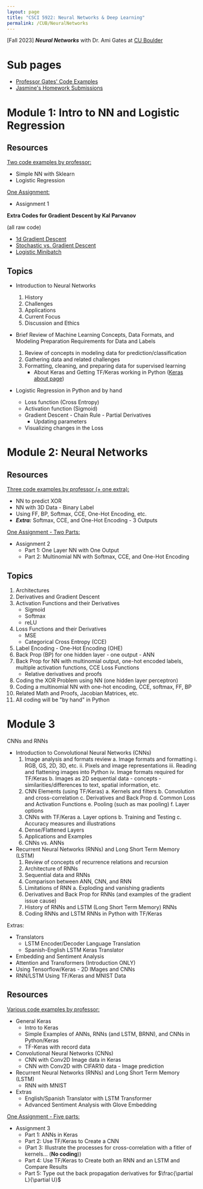 ```yaml
---
layout: page
title: "CSCI 5922: Neural Networks & Deep Learning"
permalink: /CUB/NeuralNetworks
---
```


[Fall 2023] ***Neural Networks*** with Dr. Ami Gates at [CU Boulder](../../CUB.md)

# Sub pages

- [Professor Gates' Code Examples](Prof-Code-Ex.md)
- [Jasmine's Homework Submissions](JK-HW.md)

# Module 1: Intro to NN and Logistic Regression

## Resources
[Two code examples by professor:](Prof-Code-Ex.md#module-1) 

- Simple NN with Sklearn
- Logistic Regression

[One Assignment:](JK-HW.md#module-1) 

- Assignment 1

**Extra Codes for Gradient Descent by Kal Parvanov**

(all raw code)

- [1d Gradient Descent](kal-presentation_Grdnt-dscnt/1d_GD-raw.html)
- [Stochastic vs. Gradient Descent](kal-presentation_Grdnt-dscnt/SGDvsGD-raw.html)
- [Logistic Minibatch](kal-presentation_Grdnt-dscnt/Logistic_minibatch-raw.html)

## Topics
- Introduction to Neural Networks
    1. History
    2. Challenges
    3. Applications
    4. Current Focus
    5. Discussion and Ethics

- Brief Review of Machine Learning Concepts, Data Formats, and Modeling Preparation Requirements for Data and Labels
    1. Review of concepts in modeling data for prediction/classification
    2. Gathering data and related challenges
    3. Formatting, cleaning, and preparing data for supervised learning
        - About Keras and Getting TF/Keras working in Python ([Keras about page](https://keras.io/about/))

- Logistic Regression in Python and by hand
    - Loss function (Cross Entropy)
    - Activation function (Sigmoid)
    - Gradient Descent - Chain Rule - Partial Derivatives
        - Updating parameters
    - Visualizing changes in the Loss

# Module 2: Neural Networks

## Resources
[Three code examples by professor (+ one extra):](Prof-Code-Ex.md#module-2) 

- NN to predict XOR 
- NN with 3D Data - Binary Label
- Using FF, BP, Softmax, CCE, One-Hot Encoding, etc.
- ***Extra:*** Softmax, CCE, and One-Hot Encoding - 3 Outputs

[One Assignment - Two Parts:](JK-HW.md#module-2) 

- Assignment 2 
    - Part 1: One Layer NN with One Output
    - Part 2: Multinomial NN with Softmax, CCE, and One-Hot Encoding

## Topics

1. Architectures
2. Derivatives and Gradient Descent
3. Activation Functions and their Derivatives
    - Sigmoid
    - Softmax
    - reLU
4. Loss Functions and their Derivatives
    - MSE
    - Categorical Cross Entropy (CCE)
5. Label Encoding - One-Hot Encoding (OHE)
6. Back Prop (BP) for one hidden layer - one output - ANN
7. Back Prop for NN with multinomial output, one-hot encoded labels, multiple activation functions, CCE Loss Functions
    - Relative derivatives and proofs
8. Coding the XOR Problem using NN (one hidden layer perceptron)
9. Coding a multinomial NN with one-hot encoding, CCE, softmax, FF, BP
10. Related Math and Proofs, Jacobian Matrices, etc.
11. All coding will be "by hand" in Python

# Module 3

CNNs and RNNs

- Introduction to Convolutional Neural Networks (CNNs)
    1. Image analysis and formats review
        a. Image formats and formatting
            i. RGB, GS, 2D, 3D, etc.
            ii. Pixels and image representations
            iii. Reading and flattening images into Python
            iv. Image formats required for TF/Keras
        b. Images as 2D sequential data - concepts - similarities/differences to text, spatial information, etc.
    2. CNN Elements (using TF/Keras)
        a. Kernels and filters
        b. Convolution and cross-correlation
        c. Derivatives and Back Prop
        d. Common Loss and Activation Functions
        e. Pooling (such as max pooling)
        f. Layer options
    3. CNNs with TF/Keras
        a. Layer options
        b. Training and Testing
        c. Accuracy measures and illustrations
    4. Dense/Flattened Layers
    5. Applications and Examples
    6. CNNs vs. ANNs
- Recurrent Neural Networks (RNNs) and Long Short Term Memory (LSTM)
    1. Review of concepts of recurrence relations and recursion
    2. Architecture of RNNs
    3. Sequential data and RNNs
    4. Comparison between ANN, CNN, and RNN
    5. Limitations of RNN
        a. Exploding and vanishing gradients
    6. Derivatives and Back Prop for RNNs (and examples of the gradient issue cause)
    7. History of RNNs and LSTM (Long Short Term Memory) RNNs
    8. Coding RNNs and LSTM RNNs in Python with TF/Keras

Extras:

- Translators
    - LSTM Encoder/Decoder Language Translation
    - Spanish-English LSTM Keras Translator
- Embedding and Sentiment Analysis
- Attention and Transformers (Introduction ONLY)
- Using Tensorflow/Keras - 2D IMages and CNNs
- RNN/LSTM Using TF/Keras and MNIST Data


## Resources
[Various code examples by professor:](Prof-Code-Ex.md#module-3) 

- General Keras
    - Intro to Keras 
    - Simple Examples of ANNs, RNNs (and LSTM, BRNN), and CNNs in Python/Keras 
    - TF-Keras with record data 
- Convolutional Neural Networks (CNNs)
    - CNN with Conv2D Image data in Keras 
    - CNN with Conv2D with CIFAR10 data - Image prediction
- Recurrent Neural Networks (RNNs) and Long Short Term Memory (LSTM)
    - RNN with MNIST 
- Extras
    - English/Spanish Translator with LSTM Transformer 
    - Advanced Sentiment Analysis with Glove Embedding 

[One Assignment - Five parts:](JK-HW.md#module-3) 

- Assignment 3 
    - Part 1: ANNs in Keras
    - Part 2: Use TF/Keras to Create a CNN
    - (Part 3: Illustrate the processes for cross-correlation with a fitler of kernels... (**No coding**))
    - Part 4: Use TF/Keras to Create both an RNN and an LSTM and Compare Results
    - Part 5: Type out the back propagation derivatives for $\frac{\partial L}{\partial U}$
